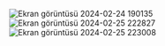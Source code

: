 ![Ekran görüntüsü 2024-02-24 190135](https://github.com/faruk411/e-ticaret/assets/140047043/bbeb9c17-9191-46a8-b5ce-3f0150e4f27f)
![Ekran görüntüsü 2024-02-25 222827](https://github.com/faruk411/e-ticaret/assets/140047043/fe6ecb2e-d98b-4701-bd2f-1afd57ddd965)
![Ekran görüntüsü 2024-02-25 223008](https://github.com/faruk411/e-ticaret/assets/140047043/cd611f42-b472-4fc1-9517-f5e370fbd01b)
